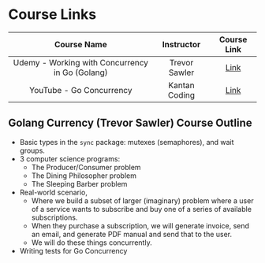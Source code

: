 # Course Links

|                   Course Name                   |  Instructor   |                                         Course Link                                         |
| :---------------------------------------------: | :-----------: | :-----------------------------------------------------------------------------------------: |
| Udemy - Working with Concurrency in Go (Golang) | Trevor Sawler |         [Link](https://www.udemy.com/course/working-with-concurrency-in-go-golang/)         |
|            YouTube - Go Concurrency             | Kantan Coding | [Link](https://www.youtube.com/watch?v=qyM8Pi1KiiM&list=PL7g1jYj15RUNqJStuwE9SCmeOKpgxC0HP) |

## Golang Currency (Trevor Sawler) Course Outline

- Basic types in the `sync` package: mutexes (semaphores), and wait groups.
- 3 computer science programs:
  - The Producer/Consumer problem
  - The Dining Philosopher problem
  - The Sleeping Barber problem
- Real-world scenario,
  - Where we build a subset of larger (imaginary) problem where a user of a service wants to subscribe and buy one of a series of available subscriptions.
  - When they purchase a subscription, we will generate invoice, send an email, and generate PDF manual and send that to the user.
  - We will do these things concurrently.
- Writing tests for Go Concurrency
